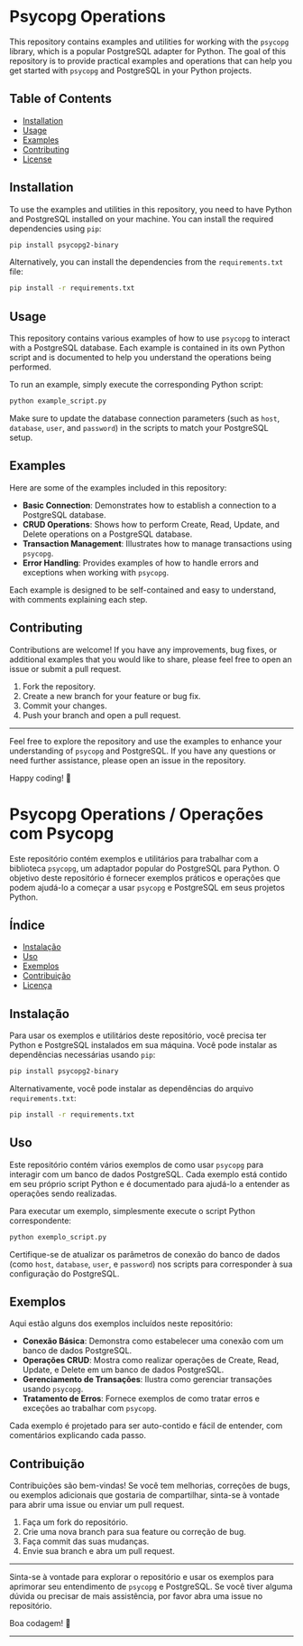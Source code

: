 # Psycopg Operations

This repository contains examples and utilities for working with the `psycopg` library, which is a popular PostgreSQL adapter for Python. The goal of this repository is to provide practical examples and operations that can help you get started with `psycopg` and PostgreSQL in your Python projects.

## Table of Contents

- [Installation](#installation)
- [Usage](#usage)
- [Examples](#examples)
- [Contributing](#contributing)
- [License](#license)

## Installation

To use the examples and utilities in this repository, you need to have Python and PostgreSQL installed on your machine. You can install the required dependencies using `pip`:

```bash
pip install psycopg2-binary
```

Alternatively, you can install the dependencies from the `requirements.txt` file:

```bash
pip install -r requirements.txt
```

## Usage

This repository contains various examples of how to use `psycopg` to interact with a PostgreSQL database. Each example is contained in its own Python script and is documented to help you understand the operations being performed.

To run an example, simply execute the corresponding Python script:

```bash
python example_script.py
```

Make sure to update the database connection parameters (such as `host`, `database`, `user`, and `password`) in the scripts to match your PostgreSQL setup.

## Examples

Here are some of the examples included in this repository:

- **Basic Connection**: Demonstrates how to establish a connection to a PostgreSQL database.
- **CRUD Operations**: Shows how to perform Create, Read, Update, and Delete operations on a PostgreSQL database.
- **Transaction Management**: Illustrates how to manage transactions using `psycopg`.
- **Error Handling**: Provides examples of how to handle errors and exceptions when working with `psycopg`.

Each example is designed to be self-contained and easy to understand, with comments explaining each step.

## Contributing

Contributions are welcome! If you have any improvements, bug fixes, or additional examples that you would like to share, please feel free to open an issue or submit a pull request.

1. Fork the repository.
2. Create a new branch for your feature or bug fix.
3. Commit your changes.
4. Push your branch and open a pull request.

---

Feel free to explore the repository and use the examples to enhance your understanding of `psycopg` and PostgreSQL. If you have any questions or need further assistance, please open an issue in the repository.

Happy coding! 🚀

# Psycopg Operations / Operações com Psycopg

Este repositório contém exemplos e utilitários para trabalhar com a biblioteca `psycopg`, um adaptador popular do PostgreSQL para Python. O objetivo deste repositório é fornecer exemplos práticos e operações que podem ajudá-lo a começar a usar `psycopg` e PostgreSQL em seus projetos Python.

## Índice

- [Instalação](#instalação)
- [Uso](#uso)
- [Exemplos](#exemplos)
- [Contribuição](#contribuição)
- [Licença](#licença)

## Instalação

Para usar os exemplos e utilitários deste repositório, você precisa ter Python e PostgreSQL instalados em sua máquina. Você pode instalar as dependências necessárias usando `pip`:

```bash
pip install psycopg2-binary
```

Alternativamente, você pode instalar as dependências do arquivo `requirements.txt`:

```bash
pip install -r requirements.txt
```

## Uso

Este repositório contém vários exemplos de como usar `psycopg` para interagir com um banco de dados PostgreSQL. Cada exemplo está contido em seu próprio script Python e é documentado para ajudá-lo a entender as operações sendo realizadas.

Para executar um exemplo, simplesmente execute o script Python correspondente:

```bash
python exemplo_script.py
```

Certifique-se de atualizar os parâmetros de conexão do banco de dados (como `host`, `database`, `user`, e `password`) nos scripts para corresponder à sua configuração do PostgreSQL.

## Exemplos

Aqui estão alguns dos exemplos incluídos neste repositório:

- **Conexão Básica**: Demonstra como estabelecer uma conexão com um banco de dados PostgreSQL.
- **Operações CRUD**: Mostra como realizar operações de Create, Read, Update, e Delete em um banco de dados PostgreSQL.
- **Gerenciamento de Transações**: Ilustra como gerenciar transações usando `psycopg`.
- **Tratamento de Erros**: Fornece exemplos de como tratar erros e exceções ao trabalhar com `psycopg`.

Cada exemplo é projetado para ser auto-contido e fácil de entender, com comentários explicando cada passo.

## Contribuição

Contribuições são bem-vindas! Se você tem melhorias, correções de bugs, ou exemplos adicionais que gostaria de compartilhar, sinta-se à vontade para abrir uma issue ou enviar um pull request.

1. Faça um fork do repositório.
2. Crie uma nova branch para sua feature ou correção de bug.
3. Faça commit das suas mudanças.
4. Envie sua branch e abra um pull request.

---

Sinta-se à vontade para explorar o repositório e usar os exemplos para aprimorar seu entendimento de `psycopg` e PostgreSQL. Se você tiver alguma dúvida ou precisar de mais assistência, por favor abra uma issue no repositório.

Boa codagem! 🚀

---
